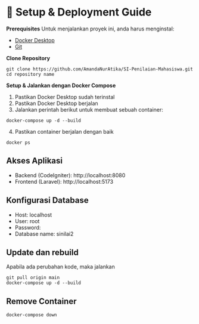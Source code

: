 # 🚀 Setup & Deployment Guide  
 **Prerequisites**
Untuk menjalankan proyek ini, anda harus menginstal: 
- [Docker Desktop](https://www.docker.com/products/docker-desktop/)  
- [Git](https://git-scm.com/downloads)
  
 **Clone Repository**
```
git clone https://github.com/AmandaNurAtika/SI-Penilaian-Mahasiswa.git cd repository name
```
 **Setup & Jalankan dengan Docker Compose**
1. Pastikan Docker Desktop sudah terinstal
2. Pastikan Docker Desktop berjalan
3. Jalankan perintah berikut untuk membuat sebuah container:
```
docker-compose up -d --build
```
4. Pastikan container berjalan dengan baik
```
docker ps
```
   
## Akses Aplikasi
- Backend (CodeIgniter): http://localhost:8080
- Frontend (Laravel): http://localhost:5173

## Konfigurasi Database
- Host: localhost
- User: root
- Password:
- Database name: sinilai2

## Update dan rebuild 
Apabila ada perubahan kode, maka jalankan
```
git pull origin main
docker-compose up -d --build
```

## Remove Container
```
docker-compose down
```
